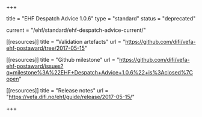 +++

title = "EHF Despatch Advice 1.0.6"
type = "standard"
status = "deprecated"

current = "/ehf/standard/ehf-despatch-advice-current/"

[[resources]]
title = "Validation artefacts"
url = "https://github.com/difi/vefa-ehf-postaward/tree/2017-05-15"

[[resources]]
title = "Github milestone"
url = "https://github.com/difi/vefa-ehf-postaward/issues?q=milestone%3A%22EHF+Despatch+Advice+1.0.6%22+is%3Aclosed%7Copen"

[[resources]]
title = "Release notes"
url = "https://vefa.difi.no/ehf/guide/release/2017-05-15/"

+++
